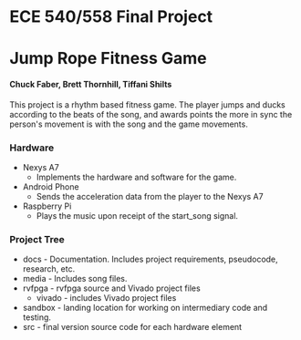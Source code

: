 # ECE 540/558 Final Project
# Jump Rope Fitness Game

#### Chuck Faber, Brett Thornhill, Tiffani Shilts

This project is a rhythm based fitness game.
The player jumps and ducks according to the beats of the song, and awards points the more in sync the person's movement is with the song and the game movements.

### Hardware
 * Nexys A7
    * Implements the hardware and software for the game.
 * Android Phone
    * Sends the acceleration data from the player to the Nexys A7
 * Raspberry Pi
    * Plays the music upon receipt of the start_song signal.


### Project Tree
 * docs - Documentation. Includes project requirements, pseudocode, research, etc.
 * media - Includes song files.
 * rvfpga - rvfpga source and Vivado project files
    * vivado - includes Vivado project files
 * sandbox - landing location for working on intermediary code and testing.
 * src - final version source code for each hardware element

